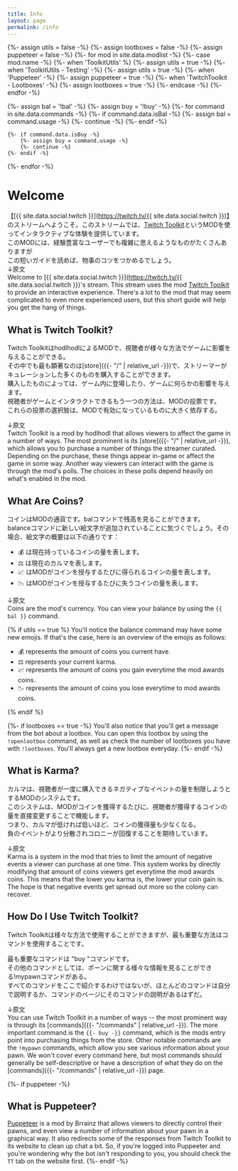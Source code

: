 ```yaml
---
title: Info
layout: page
permalink: /info
---
```


{%- assign utils = false -%}
{%- assign lootboxes = false -%}
{%- assign puppeteer = false -%}
{%- for mod in site.data.modlist -%}
    {%- case mod.name -%}
        {%- when 'ToolkitUtils' %}
            {%- assign utils = true -%}
        {%- when 'ToolkitUtils - Testing' -%}
            {%- assign utils = true -%}
        {%- when 'Puppeteer' -%}
            {%- assign puppeteer = true -%}
        {%- when 'TwitchToolkit - Lootboxes' -%}
            {%- assign lootboxes = true -%}
    {%- endcase -%}
{%- endfor -%}


{%- assign bal = '!bal' -%}
{%- assign buy = '!buy' -%}
{%- for command in site.data.commands -%}
    {%- if command.data.isBal -%}
        {%- assign bal = command.usage -%}
        {%- continue -%}
    {%- endif -%}

    {%- if command.data.isBuy -%}
        {%- assign buy = command.usage -%}
        {%- continue -%}
    {%- endif -%}
{%- endfor -%}

# Welcome
【[{{ site.data.social.twitch }}](https://twitch.tv/{{ site.data.social.twitch }})】のストリームへようこそ。このストリームでは、[Twitch Toolkit](https://steamcommunity.com/sharedfiles/filedetails/?id=1718525787)というMODを使ってインタラクティブな体験を提供しています。<br/>
このMODには、経験豊富なユーザーでも複雑に思えるようなものがたくさんありますが<br/>
この短いガイドを読めば、物事のコツをつかめるでしょう。<br/>
↓原文<br/>
Welcome to [{{ site.data.social.twitch }}](https://twitch.tv/{{ site.data.social.twitch }})'s stream.
This stream uses the mod
[Twitch Toolkit](https://steamcommunity.com/sharedfiles/filedetails/?id=1718525787) to provide an
interactive experience. There's a lot to the mod that may seem complicated to even more experienced
users, but this short guide will help you get the hang of things.

## What is Twitch Toolkit?
Twitch ToolkitはhodlhodlによるMODで、視聴者が様々な方法でゲームに影響を与えることができる。<br/>
その中でも最も顕著なのは[store]({{- "/" | relative_url -}})で、ストリーマーがキュレーションした多くのものを購入することができます。<br/>
購入したものによっては、ゲーム内に登場したり、ゲームに何らかの影響を与えます。<br/>
視聴者がゲームとインタラクトできるもう一つの方法は、MODの投票です。<br/>
これらの投票の選択肢は、MODで有効になっているものに大きく依存する。

↓原文<br/>
Twitch Toolkit is a mod by hodlhodl that allows viewers to affect the game in a number of ways. The
most prominent is its [store]({{- "/" | relative_url -}}), which allows you to purchase a number of
things the streamer curated. Depending on the purchase, these things appear in-game or affect the
game in some way. Another way viewers can interact with the game is through the mod's polls. The
choices in these polls depend heavily on what's enabled in the mod.

## What Are Coins?
コインはMODの通貨です。balコマンドで残高を見ることができます。<br/>
balanceコマンドに新しい絵文字が追加されていることに気づくでしょう。その場合、絵文字の概要は以下の通りです：<br/>
- 💰 は現在持っているコインの量を表します。
- ⚖ は現在のカルマを表します。
- 📈 はMODがコインを授与するたびに得られるコインの量を表します。
- 📉 はMODがコインを授与するたびに失うコインの量を表します。

↓原文<br/>
Coins are the mod's currency. You can view your balance by using the `{{ bal }}` command. 

{% if utils == true %}
You'll notice the balance command may have some new emojis. If that's the case, here is an overview
of the emojis as follows:

- 💰 represents the amount of coins you current have.
- ⚖ represents your current karma.
- 📈 represents the amount of coins you gain everytime the mod awards coins.
- 📉 represents the amount of coins you lose everytime to mod awards coins.

{% endif %}


{%- if lootboxes == true -%}
You'll also notice that you'll get a message from the bot about a lootbox. You can open this lootbox
by using the `!openlootbox` command, as well as check the number of lootboxes you have with `!lootboxes`.
You'll always get a new lootbox everyday.
{%- endif -%}

## What is Karma?
カルマは、視聴者が一度に購入できるネガティブなイベントの量を制限しようとするMODのシステムです。<br/>
このシステムは、MODがコインを獲得するたびに、視聴者が獲得するコインの量を直接変更することで機能します。<br/>
つまり、カルマが低ければ低いほど、コインの獲得量も少なくなる。<br/>
負のイベントがより分散されコロニーが回復することを期待しています。

↓原文<br/>
Karma is a system in the mod that tries to limit the amount of negative events a viewer can purchase at
one time. This system works by directly modifying that amount of coins viewers get everytime the mod
awards coins. This means that the lower you karma is, the lower your coin gain is. The hope is that
negative events get spread out more so the colony can recover.

## How Do I Use Twitch Toolkit?
Twitch Toolkitは様々な方法で使用することができますが、最も重要な方法はコマンドを使用することです。

最も重要なコマンドは "buy "コマンドです。<br/>
その他のコマンドとしては、ポーンに関する様々な情報を見ることができる!mypawnコマンドがある。<br/>
すべてのコマンドをここで紹介するわけではないが、ほとんどのコマンドは自分で説明するか、コマンドのページにそのコマンドの説明があるはずだ。

↓原文<br/>
You can use Twitch Toolkit in a number of ways -- the most prominent way is through its
[commands]({{- "/commands" | relative_url -}}). The more important command is the `{{- buy -}}`
command, which is the mods entry point into purchasing things from the store. Other notable commands
are the `!mypawn` commands, which allow you see various information about your pawn. We won't cover
every command here, but most commands should generally be self-descriptive or have a description of
what they do on the [commands]({{- "/commands" | relative_url -}}) page.


{%- if puppeteer -%}
<br/>
## What is Puppeteer?

[Puppeteer](https://steamcommunity.com/sharedfiles/filedetails/?id=2057192142) is a mod by Brrainz that
allows viewers to directly control their pawns, and even view a number of information about your pawn in
a graphical way. It also redirects some of the responses from Twitch Toolkit to its website to clean up
chat a bit. So, if you're logged into Puppeeter and you're wondering why the bot isn't responding to you,
you should check the `TT` tab on the website first.
{%- endif -%}
